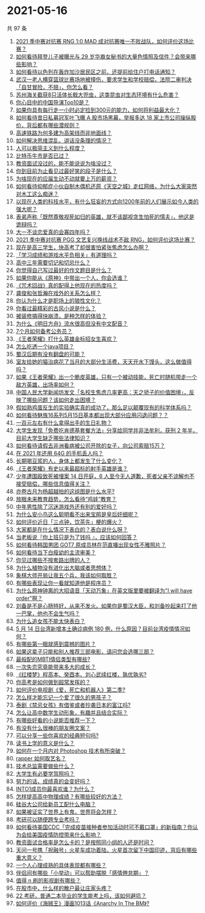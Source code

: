# 2021-05-16

共 97 条

<!-- BEGIN -->
<!-- 最后更新时间 Sun May 16 2021 11:22:29 GMT+0800 (China Standard Time) -->

1. [2021 季中赛对抗赛 RNG 1:0 MAD
   成对抗赛唯一不败战队，如何评价这场比赛？](https://www.zhihu.com/question/459644598)
2. [如何看待拜登儿子被曝光与 29
   岁华裔女秘书的大量色情照及信件？会带来哪些影响？](https://www.zhihu.com/question/458657086)
3. [如何看待以色列在轰炸加沙居民区之前，还提前给住户打电话通知？](https://www.zhihu.com/question/459381446)
4. [武汉一老人横穿篮球比赛场地被撞伤，要求学生和学校赔偿，法院二审判决「自甘冒险，不赔」，你怎么看？](https://www.zhihu.com/question/458886791)
5. [苏州海关截获8只活体长戟大兜虫，这类昆虫对生态环境有什么危害？](https://www.zhihu.com/question/459391470)
6. [你心目中的中国导演Top10是？](https://www.zhihu.com/question/314257835)
7. [如果你具有每行走一小时必定捡到300元的能力，如何将利益最大化？](https://www.zhihu.com/question/439876862)
8. [如何看待昔日私募冠军叶飞曝 A 股市场黑幕，举报多达 18
   家上市公司操纵股价，背后都有哪些潜规则？](https://www.zhihu.com/question/459558051)
9. [高速铁路为何多建为高架线而非地面线？](https://www.zhihu.com/question/308170553)
10. [如何解决思维混乱、讲话没条理的情况？](https://www.zhihu.com/question/30173526)
11. [人可以极简主义到什么程度？](https://www.zhihu.com/question/313020218)
12. [比特币牛市是否已过？](https://www.zhihu.com/question/452808080)
13. [教资面试没过的，能不能说说为啥没过？](https://www.zhihu.com/question/459023684)
14. [你到目前为止看见过最好笑的段子是什么？](https://www.zhihu.com/question/297417967)
15. [为啥现在的应届生动不动就要上万的薪资？](https://www.zhihu.com/question/457279173)
16. [如何看待抑郁症小伙自制木偶机还原《天空之城》走红网络，为什么大家突然对木工这么痴迷？](https://www.zhihu.com/question/459454868)
17. [以现在人类的科技水平，有什么狂妄的方式向1200年前的人们展示如今人类的强大呢？](https://www.zhihu.com/question/456628031)
18. [表弟声称「既然尊敬视死如归的英雄，就不该鄙视贪生怕死的懦夫」，他这是诡辩吗？](https://www.zhihu.com/question/459177318)
19. [大一不谈恋爱真的会寡四年吗？](https://www.zhihu.com/question/453236394)
20. [2021 季中赛对抗赛 PGG 文艺复兴换线战术不敌
    RNG，如何评价这场比赛？](https://www.zhihu.com/question/459612622)
21. [现在是高三学生，快高考了却很害怕紧张焦虑怎么办啊？](https://www.zhihu.com/question/311063042)
22. [「学习成绩和游戏水平负相关」有道理吗？](https://www.zhihu.com/question/459296389)
23. [高中三年需要切记和切忌什么？](https://www.zhihu.com/question/64843570)
24. [你觉得自己写过最好的作文题目是什么？](https://www.zhihu.com/question/354965203)
25. [如果你能从《原神》中带出一个人，你会选谁？](https://www.zhihu.com/question/459304668)
26. [《咒术回战》真的配得上他现在的热度吗？](https://www.zhihu.com/question/444766202)
27. [龚俊和张哲瀚在戏外的关系怎么样？](https://www.zhihu.com/question/453758769)
28. [你认为什么才是职场上的狼性文化？](https://www.zhihu.com/question/459550053)
29. [你看过最精彩的古风小说是什么？](https://www.zhihu.com/question/34680815)
30. [被装修搞得快崩溃，是种怎样的体验？](https://www.zhihu.com/question/450122843)
31. [为什么《明日方舟》流水很高但没有中文配音？](https://www.zhihu.com/question/456723907)
32. [7个月如何备考公务员？](https://www.zhihu.com/question/453217326)
33. [《王者荣耀》打什么英雄金标招女生喜欢？](https://www.zhihu.com/question/458540709)
34. [怎么吃透一个java项目？](https://www.zhihu.com/question/422346147)
35. [蜀汉后期有没有翻盘的可能？](https://www.zhihu.com/question/408230820)
36. [室友给她的猫治病花了当月的大部分生活费，天天开水下馒头，这么做值得吗？](https://www.zhihu.com/question/458055949)
37. [如果《王者荣耀》出一个脆皮英雄，只有一个被动技能，死亡时随机带走一个敌方英雄，出场率如何？](https://www.zhihu.com/question/459413105)
38. [中国人民大学新闻坊发文「名校生焦虑几率更高：天之骄子的价值困境」，反映了哪些问题？该如何走出困境？](https://www.zhihu.com/question/459560350)
39. [假如熟鸡蛋反生的实验确实真的成功了，那么足以颠覆现有的科学体系吗？](https://www.zhihu.com/question/456677213)
40. [如何看待魅族16系列5月15日基本都出现大部分应用闪退问题？？](https://www.zhihu.com/question/459492278)
41. [一百元左右有什么拿得出手的生日礼物？](https://www.zhihu.com/question/333123808)
42. [大学生发现「免费吃肯德基套餐方法」分享给同学并非法牟利，获刑 2
    年半，目前大学生缺乏哪些法律知识？](https://www.zhihu.com/question/458862596)
43. [如何看待请假去非洲看病被公司开除的女子，向公司索赔15万？](https://www.zhihu.com/question/459337590)
44. [在 2021 年还用 64G 的手机丢人吗？](https://www.zhihu.com/question/459213190)
45. [长期喝豆浆的人，身体上都发生了什么变化？](https://www.zhihu.com/question/382035677)
46. [《王者荣耀》有史以来最超标的射手英雄是谁？](https://www.zhihu.com/question/458538827)
47. [少年遭围殴致死被埋案 14 日开庭，6
    人至今无人道歉，死者父亲不谅解也不接受赔偿，哪些信息值得关注？](https://www.zhihu.com/question/459368723)
48. [亦卷古月为杨超越拍的这组图是什么水平?](https://www.zhihu.com/question/459282561)
49. [放眼未来教育趋势，怎么看待“鸡娃”教育？](https://www.zhihu.com/question/442769785)
50. [中年男性除了沉迷游戏外还有别的爱好吗？](https://www.zhihu.com/question/459226864)
51. [为什么安小鸟这么聪明看不出来宝鹃是皇后奸细呢？](https://www.zhihu.com/question/338703838)
52. [如何评价近日「三点钟，饮茶先」梗的爆火？](https://www.zhihu.com/question/459087204)
53. [大家都是在什么情况下表白的？表白说什么呀？](https://www.zhihu.com/question/49203402)
54. [当老板说『你上班只是为了钱吗 』，应该如何回答？](https://www.zhihu.com/question/459271480)
55. [如何看待韩国男团 GOT7 原成员林在范直播出现女性不雅照片？](https://www.zhihu.com/question/459375130)
56. [如何看待当下白瘦幼的主流审美？](https://www.zhihu.com/question/63812554)
57. [你见过哪些不按套路出牌的人？](https://www.zhihu.com/question/60343827)
58. [为什么植物没有进化出大脑或者思想体？](https://www.zhihu.com/question/437474056)
59. [象棋大师开局让我五个兵，我该如何取胜？](https://www.zhihu.com/question/458811041)
60. [有哪些表现让你一看就知道他是程序员？](https://www.zhihu.com/question/453277901)
61. [为什么原神钟离的大招语音「天动万象」在英文版里要被翻译为"I will have
    order"啊？](https://www.zhihu.com/question/454824234)
62. [刘备是不是心肠特好，从来不发火。如果你是蜀汉大臣，和刘备吵起来打了他一巴掌，他也不会生气吗？](https://www.zhihu.com/question/458945663)
63. [为什么追女孩不能太快表白？](https://www.zhihu.com/question/354110420)
64. [5 月 14 日台湾新增本土确诊病例 180
    例，什么原因？目前台湾疫情情况如何？](https://www.zhihu.com/question/459531944)
65. [有哪些第一眼就感到震撼的图片？](https://www.zhihu.com/question/38178765)
66. [如果这辈子只能和别人推荐三部电影，请问您会选哪三部？](https://www.zhihu.com/question/444313984)
67. [最般配的MBTI情侣类型有哪些?](https://www.zhihu.com/question/428375844)
68. [一次失恋究竟能带来多大的成长？](https://www.zhihu.com/question/364747959)
69. [《红楼梦》程高本、癸酉本、刘心武续红楼，孰优孰劣?](https://www.zhihu.com/question/459185982)
70. [你高考是如何做到超常发挥的？](https://www.zhihu.com/question/278979830)
71. [如何评价电视剧《爱，死亡和机器人》第二季?](https://www.zhihu.com/question/392099994)
72. [怎么样才能忘记一个爱了很久的男孩子？](https://www.zhihu.com/question/456958265)
73. [泰剧《禁忌女孩》有借鉴或者抄袭日本的富江吗?](https://www.zhihu.com/question/372621639)
74. [怎么让高中数学生动形象，有趣并且结合实际？](https://www.zhihu.com/question/457752589)
75. [有哪些好看的小说能否推荐一下？](https://www.zhihu.com/question/443077169)
76. [有没有什么很棒的朋友圈文案？](https://www.zhihu.com/question/314092494)
77. [可以分享一些你喜欢的经典短句吗?](https://www.zhihu.com/question/454951591)
78. [读书上学的意义是什么？](https://www.zhihu.com/question/457826127)
79. [如何在一个月内对 Photoshop 技术有所突破？](https://www.zhihu.com/question/39164259)
80. [rapper 如何取艺名？](https://www.zhihu.com/question/453353784)
81. [技术总监需要做些什么？](https://www.zhihu.com/question/291798716)
82. [大学生有必要学驾照吗？](https://www.zhihu.com/question/323177845)
83. [努力的话，成绩真的会变好吗？](https://www.zhihu.com/question/451605083)
84. [INTO1成员你最喜欢谁？为什么？](https://www.zhihu.com/question/459155590)
85. [怎样提高高中物理成绩？有哪些较好的方法？](https://www.zhihu.com/question/20300295)
86. [硅谷大公司给新员工配什么电脑？](https://www.zhihu.com/question/46739077)
87. [如果被证实了世界上有鬼，世界将会怎样？](https://www.zhihu.com/question/405528524)
88. [考研可以随便跨专业考吗？](https://www.zhihu.com/question/401955144)
89. [如何看待美国CDC「完成疫苗接种者参加活动时可不戴口罩」的新指南？你认为会给美国疫情防控带来什么影响？](https://www.zhihu.com/question/459397574)
90. [教资面试合格率是怎么卡的？是按照同小组的人还是时间？](https://www.zhihu.com/question/458641210)
91. [天问一号携「祝融号」火星车成功着陆，火星首次留下中国印迹，背后有哪些重大意义？](https://www.zhihu.com/question/459371819)
92. [一个人心理成熟的具体表现都有哪些？](https://www.zhihu.com/question/37018317)
93. [伴侣间有哪些「小举动」可以帮助摆脱「感情倦怠期」？](https://www.zhihu.com/question/458700530)
94. [值得 n 刷的影视剧有哪些？](https://www.zhihu.com/question/452689050)
95. [在股市中，什么样的散户最让庄家头疼？](https://www.zhihu.com/question/316561088)
96. [22 考研，普通二本毕业的学生能考上吗，该如何避坑？](https://www.zhihu.com/question/459381933)
97. [如何评价《海贼王》漫画1013话《Anarchy In The
    BM》?](https://www.zhihu.com/question/459215291)

<!-- END -->
